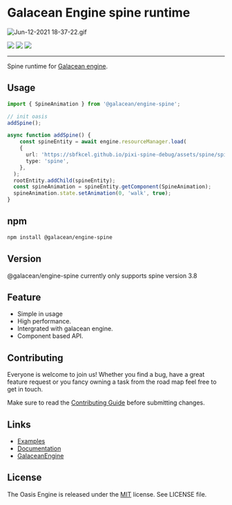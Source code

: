 

# Galacean Engine spine runtime
![Jun-12-2021 18-37-22.gif](https://gw.alipayobjects.com/mdn/mybank_yul/afts/img/A*am1ySYTDBQAAAAAAAAAAAAAAARQnAQ)


![](https://img.shields.io/npm/v/@galacean/engine-spine#id=QfHW0&originHeight=20&originWidth=80&originalType=binary&ratio=1&status=done&style=none)
![](https://img.shields.io/bundlephobia/minzip/@galacean/engine-spine#id=yUnp4&originHeight=20&originWidth=144&originalType=binary&ratio=1&status=done&style=none)
![](https://img.shields.io/npm/dm/@galacean/engine-spine#id=lqs8U&originHeight=20&originWidth=134&originalType=binary&ratio=1&status=done&style=none)

---



Spine runtime for [Galacean engine](https://github.com/galacean/engine).
## 
## Usage


```typescript
import { SpineAnimation } from '@galacean/engine-spine';

// init oasis
addSpine();

async function addSpine() {
	const spineEntity = await engine.resourceManager.load(
    {
      url: 'https://sbfkcel.github.io/pixi-spine-debug/assets/spine/spineboy-pro.json',
      type: 'spine',
    },
  );
  rootEntity.addChild(spineEntity);
  const spineAnimation = spineEntity.getComponent(SpineAnimation);
  spineAnimation.state.setAnimation(0, 'walk', true);
}
```


## npm
```sh
npm install @galacean/engine-spine
```




## Version
@galacean/engine-spine currently only supports spine version 3.8


## Feature

- Simple in usage
- High performance.
- Intergrated with galacean engine.
- Component based API.



## Contributing
Everyone is welcome to join us! Whether you find a bug, have a great feature request or you fancy owning a task from the road map feel free to get in touch.
​

Make sure to read the [Contributing Guide](.github/HOW_TO_CONTRIBUTE.md) before submitting changes.


## Links

- [Examples](https://oasisengine.cn/#/examples/latest/spine-animation)
- [Documentation](https://oasisengine.cn/#/docs/latest/cn/spine)
- [GalaceanEngine](https://oasisengine.cn/)



## License


The Oasis Engine is released under the [MIT](https://opensource.org/licenses/MIT) license. See LICENSE file.
